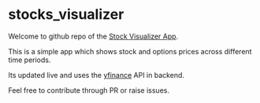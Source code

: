 # stocks_visualizer

Welcome to github repo of the [Stock Visualizer App](https://stock-app-vk94.herokuapp.com/).

This is a simple app which shows stock and options prices across different time periods. 

Its updated live and uses the [yfinance](https://pypi.org/project/yfinance/) API in backend.

Feel free to contribute through PR or raise issues.
